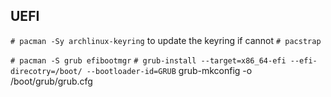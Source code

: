 ## UEFI

`# pacman -Sy archlinux-keyring` to update the keyring if cannot `# pacstrap`

`# pacman -S grub efibootmgr`
`# grub-install --target=x86_64-efi --efi-direcotry=/boot/ --bootloader-id=GRUB`
grub-mkconfig -o /boot/grub/grub.cfg
